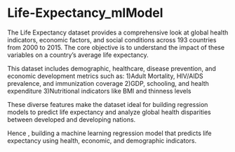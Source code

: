 # Life-Expectancy_mlModel
The Life Expectancy dataset provides a comprehensive look at global health indicators, economic factors, and social conditions across 193 countries from 2000 to 2015. The core objective is to understand the impact of these variables on a country’s average life expectancy.

This dataset includes demographic, healthcare, disease prevention, and economic development metrics such as:
1)Adult Mortality, HIV/AIDS prevalence, and immunization coverage
2)GDP, schooling, and health expenditure
3)Nutritional indicators like BMI and thinness levels

These diverse features make the dataset ideal for building regression models to predict life expectancy and analyze global health disparities between developed and developing nations.

Hence , building a machine learning regression model that predicts life expectancy using health, economic, and demographic indicators.
